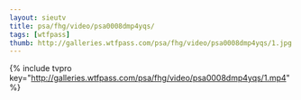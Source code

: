 ```yaml
--- 
layout: sieutv
title: psa/fhg/video/psa0008dmp4yqs/
tags: [wtfpass]
thumb: http://galleries.wtfpass.com/psa/fhg/video/psa0008dmp4yqs/1.jpg
---
```

{% include tvpro key="http://galleries.wtfpass.com/psa/fhg/video/psa0008dmp4yqs/1.mp4" %} 
